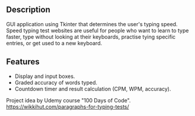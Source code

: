 ## Description
GUI application using Tkinter that determines the user's typing speed. Speed typing test websites are useful for people who want to learn to type faster, type without looking at their keyboards, practise tying specific entries, or get used to a new keyboard. 

## Features
- Display and input boxes. 
- Graded accuracy of words typed. 
- Countdown timer and result calculation (CPM, WPM, accuracy). 

Project idea by Udemy course "100 Days of Code".
https://wikkihut.com/paragraphs-for-typing-tests/